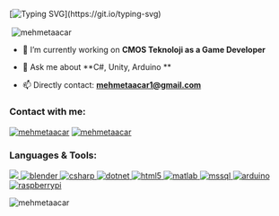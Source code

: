 [![Typing SVG](https://readme-typing-svg.demolab.com?font=Fira+Code&size=19&pause=1000&color=E5F700&background=FF000000&width=435&lines=Hi!+I'm+Mehmet.;I'm+Game+Developer+from+Turkey.;And+also+Mechatronics+Engineer+too.)](https://git.io/typing-svg)
<p>&nbsp;<img align="center" src="https://github-readme-stats.vercel.app/api?username=mehmetaacar&theme=highcontrast&show_icons=true&locale=en" alt="mehmetaacar" /></p>


- 🔭 I’m currently working on **CMOS Teknoloji as a Game Developer**

- 💬 Ask me about **C#, Unity, Arduino **

- 📫 Directly contact: **mehmetaacar1@gmail.com**

<h3 align="left">Contact with me: </h3>
<p align="left">
<a href="https://twitter.com/mehmetaacar" target="blank"><img align="center" src="https://img.shields.io/static/v1?logo=twitter&label=&message=Twitter&color=blue" alt="mehmetaacar"/></a>
<a href="https://linkedin.com/in/mehmetaacar" target="blank"><img align="center" src="https://img.shields.io/static/v1?logo=linkedin&label=&message=LinkedIn&color=darkblue" alt="mehmetaacar"/></a>

</p>

<h3 align="left">Languages & Tools:</h3>

<p align="left"> <a href="https://unity.com/" target="_blank" rel="noreferrer"> <img src="https://img.shields.io/static/v1?logo=unity&label=&message=Unity&color=lightgray"/> </a>  <a href="https://www.blender.org/" target="_blank" rel="noreferrer"> <img src="https://img.shields.io/static/v1?logo=blender&label=&message=Blender&color=black" alt="blender"/> </a> <a href="https://www.w3schools.com/cs/" target="_blank" rel="noreferrer"> <img src="https://img.shields.io/static/v1?logo=csharp&label=&message=C%23&color=purple" alt="csharp"/> </a> <a href="https://dotnet.microsoft.com/" target="_blank" rel="noreferrer"> <img src="https://img.shields.io/static/v1?logo=dotnet&label=&message=.NET&color=yellow" alt="dotnet"/> </a> <a href="https://www.w3.org/html/" target="_blank" rel="noreferrer"> <img src="https://img.shields.io/static/v1?logo=html5&label=&message=HTML&color=darkgreen" alt="html5"/>  </a> <a href="https://www.mathworks.com/" target="_blank" rel="noreferrer"> <img src="https://img.shields.io/static/v1?logo=matrix&label=&message=Matlab&color=blue" alt="matlab"/> </a> <a href="https://www.microsoft.com/en-us/sql-server" target="_blank" rel="noreferrer"> <img src="https://img.shields.io/static/v1?logo=microsoftsqlserver&label=&message=SQL&color=orange" alt="mssql"/> </a> <a href="https://www.arduino.cc/" target="_blank" rel="noreferrer"> <img src="https://img.shields.io/static/v1?logo=arduino&label=&message=Arduino&color=white" alt="arduino"/> </a> <a href="https://www.raspberrypi.org" target="_blank" rel="noreferrer"> <img src="https://img.shields.io/static/v1?logo=raspberrypi&label=&message=Raspberry%20Pi&color=darkred" alt="raspberrypi"/> </a> </p>


<p><img align="center" src="https://github-readme-streak-stats.herokuapp.com/?user=mehmetaacar&theme=highcontrast&" alt="mehmetaacar" /></p>

